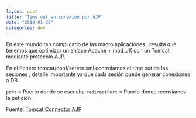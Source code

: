 ```yaml
---
layout: post
title: "Time out en conexion por AJP"
date: "2010-01-26"
categories: dev
---
```


En este mundo tan complicado de las macro aplicaciones , resulta que tenemos que optimizar un enlace Apache + mod\_JK con un Tomcat mediante protocolo AJP.

En el fichero tomcat/conf/server.xml controlamos el time out de las sesiones , detalle importante ya que cada sesión puede generar conexiones a DB.

<!-- Define an AJP 1.3 Connector on port 8009 --> <Connector port="" enableLookups="false" redirectPort="" protocol="AJP/1.3" connectionTimeout="600000" />

`port` = Puerto donde se escucha `redirectPort` = Puerto donde reenviamos la petición

Fuente: [Tomcat Connector AJP](https://tomcat.apache.org/connectors-doc/ajp/ajpv13a.html)

